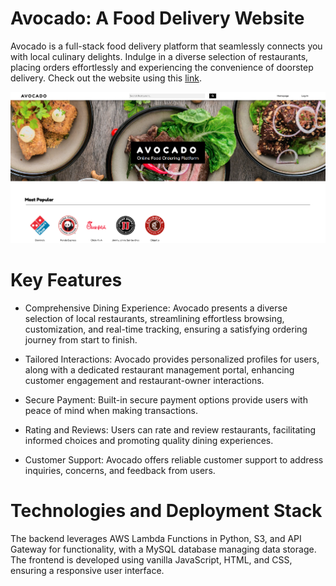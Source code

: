 # Avocado: A Food Delivery Website

Avocado is a full-stack food delivery platform that seamlessly connects you with local culinary delights. Indulge in a diverse selection of restaurants, placing orders effortlessly and experiencing the convenience of doorstep delivery. Check out the website using this [link](https://avocado-food-delivery.netlify.app/).

![image](https://raw.githubusercontent.com/pprahas/Avocado/master/homepage.png)

# Key Features

- Comprehensive Dining Experience: Avocado presents a diverse selection of local restaurants, streamlining effortless browsing, customization, and real-time tracking, ensuring a satisfying ordering journey from start to finish.

- Tailored Interactions: Avocado provides personalized profiles for users, along with a dedicated restaurant management portal, enhancing customer engagement and restaurant-owner interactions.

- Secure Payment: Built-in secure payment options provide users with peace of mind when making transactions.

- Rating and Reviews: Users can rate and review restaurants, facilitating informed choices and promoting quality dining experiences.

- Customer Support: Avocado offers reliable customer support to address inquiries, concerns, and feedback from users.

# Technologies and Deployment Stack

The backend leverages AWS Lambda Functions in Python, S3, and API Gateway for functionality, with a MySQL database managing data storage. The frontend is developed using vanilla JavaScript, HTML, and CSS, ensuring a responsive user interface.
